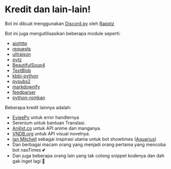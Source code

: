# Kredit dan lain-lain!

Bot ini dibuat menggunakan [Discord.py](https://github.com/Rapptz/discord.py) oleh [Rapptz](https://github.com/Rapptz)

Bot ini juga mengutilisasikan beberapa module seperti:
- [aiohttp](https://github.com/aio-libs/aiohttp)
- [requests](https://github.com/psf/requests)
- [ultrajson](https://github.com/esnme/ultrajson)
- [pytz](https://pythonhosted.org/pytz/)
- [BeautifulSoup4](https://www.crummy.com/software/BeautifulSoup/)
- [TextBlob](https://github.com/sloria/TextBlob)
- [kbbi-python](https://github.com/laymonage/kbbi-python)
- [pysubs2](https://github.com/tkarabela/pysubs2)
- [markdownify](https://github.com/matthewwithanm/python-markdownify)
- [feedparser](https://github.com/kurtmckee/feedparser)
- [python-romkan](https://www.soimort.org/python-romkan/)

Beberapa kredit lainnya adalah:
- [EvieePy](https://gist.github.com/EvieePy/7822af90858ef65012ea500bcecf1612) untuk error handlernya
- Serenium untuk bantuan Translasi.
- [Anilist.co](https://anilist.co/) untuk API anime dan manganya.
- [VNDB.org](https://vndb.org/) untuk API visual novelnya.
- [Ian Mitchell](https://github.com/IanMitchell) sebagai inspirasi utama untuk bot showtimes ([Aquarius](https://github.com/IanMitchell/aquarius))
- Dan berbagai macam orang yang menjadi orang pertama yang mencoba bot naoTimes 💕
- Dan juga beberapa orang lain yang tak colong snippet kodenya dan dah gak inget lagi 🏃